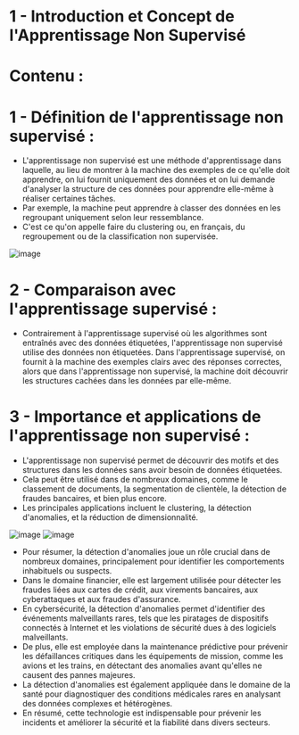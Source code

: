 # 1 - Introduction et Concept de l'Apprentissage Non Supervisé


# Contenu :
# 1 - Définition de l'apprentissage non supervisé :
- L'apprentissage non supervisé est une méthode d'apprentissage dans laquelle, au lieu de montrer à la machine des exemples de ce qu'elle doit apprendre, on lui fournit uniquement des données et on lui demande d'analyser la structure de ces données pour apprendre elle-même à réaliser certaines tâches.
- Par exemple, la machine peut apprendre à classer des données en les regroupant uniquement selon leur ressemblance.
- C'est ce qu'on appelle faire du clustering ou, en français, du regroupement ou de la classification non supervisée.

![image](https://github.com/hrhouma/Apprentissage-Non-Supervise-1/assets/10111526/0ec38548-6636-4c7f-836e-4c807cdb288b)

# 2 - Comparaison avec l'apprentissage supervisé :
- Contrairement à l'apprentissage supervisé où les algorithmes sont entraînés avec des données étiquetées, l'apprentissage non supervisé utilise des données non étiquetées. Dans l'apprentissage supervisé, on fournit à la machine des exemples clairs avec des réponses correctes, alors que dans l'apprentissage non supervisé, la machine doit découvrir les structures cachées dans les données par elle-même.
# 3 - Importance et applications de l'apprentissage non supervisé :
- L'apprentissage non supervisé permet de découvrir des motifs et des structures dans les données sans avoir besoin de données étiquetées.
- Cela peut être utilisé dans de nombreux domaines, comme le classement de documents, la segmentation de clientèle, la détection de fraudes bancaires, et bien plus encore.
- Les principales applications incluent le clustering, la détection d'anomalies, et la réduction de dimensionnalité.

![image](https://github.com/hrhouma/Apprentissage-Non-Supervise-1/assets/10111526/1a8eb8a2-9f5c-44ff-af43-e90b7005d506)
![image](https://github.com/hrhouma/Apprentissage-Non-Supervise-1/assets/10111526/5c49f3f3-c13e-4b96-92ff-1789e1302753)




- Pour résumer, la détection d'anomalies joue un rôle crucial dans de nombreux domaines, principalement pour identifier les comportements inhabituels ou suspects. 
- Dans le domaine financier, elle est largement utilisée pour détecter les fraudes liées aux cartes de crédit, aux virements bancaires, aux cyberattaques et aux fraudes d'assurance.
- En cybersécurité, la détection d'anomalies permet d'identifier des événements malveillants rares, tels que les piratages de dispositifs connectés à Internet et les violations de sécurité dues à des logiciels malveillants.
- De plus, elle est employée dans la maintenance prédictive pour prévenir les défaillances critiques dans les équipements de mission, comme les avions et les trains, en détectant des anomalies avant qu'elles ne causent des pannes majeures.
- La détection d'anomalies est également appliquée dans le domaine de la santé pour diagnostiquer des conditions médicales rares en analysant des données complexes et hétérogènes.
- En résumé, cette technologie est indispensable pour prévenir les incidents et améliorer la sécurité et la fiabilité dans divers secteurs.
